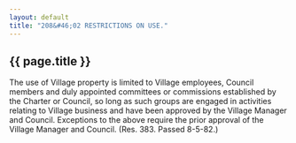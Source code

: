 ```yaml
---
layout: default 
title: "208&#46;02 RESTRICTIONS ON USE."
---
```


{{ page.title }}
----------------

The use of Village property is limited to Village employees, Council
members and duly appointed committees or commissions established by the
Charter or Council, so long as such groups are engaged in activities
relating to Village business and have been approved by the Village
Manager and Council. Exceptions to the above require the prior approval
of the Village Manager and Council. (Res. 383. Passed 8-5-82.)

